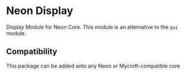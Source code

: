 # Neon Display
Display Module for Neon Core. This module is an alternative to the `gui` module.

## Compatibility
This package can be added onto any Neon or Mycroft-compatible core
